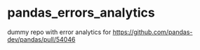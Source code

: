 # pandas_errors_analytics
dummy repo with error analytics for https://github.com/pandas-dev/pandas/pull/54046 
